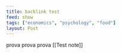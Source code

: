 ```yaml
---
title: backlink test
feed: show
tags: ["economics", "psychology", "food"]
layout: Post
---
```


prova prova prova [[Test note]]